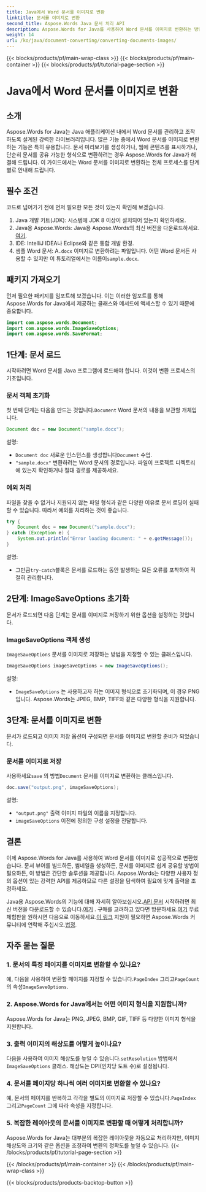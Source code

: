 ```yaml
---
title: Java에서 Word 문서를 이미지로 변환
linktitle: 문서를 이미지로 변환
second_title: Aspose.Words Java 문서 처리 API
description: Aspose.Words for Java를 사용하여 Word 문서를 이미지로 변환하는 방법을 알아보세요. 코드 예제와 FAQ가 포함된 단계별 가이드입니다.
weight: 14
url: /ko/java/document-converting/converting-documents-images/
---
```


{{< blocks/products/pf/main-wrap-class >}}
{{< blocks/products/pf/main-container >}}
{{< blocks/products/pf/tutorial-page-section >}}

# Java에서 Word 문서를 이미지로 변환


## 소개

Aspose.Words for Java는 Java 애플리케이션 내에서 Word 문서를 관리하고 조작하도록 설계된 강력한 라이브러리입니다. 많은 기능 중에서 Word 문서를 이미지로 변환하는 기능은 특히 유용합니다. 문서 미리보기를 생성하거나, 웹에 콘텐츠를 표시하거나, 단순히 문서를 공유 가능한 형식으로 변환하려는 경우 Aspose.Words for Java가 해결해 드립니다. 이 가이드에서는 Word 문서를 이미지로 변환하는 전체 프로세스를 단계별로 안내해 드립니다.

## 필수 조건

코드로 넘어가기 전에 먼저 필요한 모든 것이 있는지 확인해 보겠습니다.

1. Java 개발 키트(JDK): 시스템에 JDK 8 이상이 설치되어 있는지 확인하세요.
2.  Java용 Aspose.Words: Java용 Aspose.Words의 최신 버전을 다운로드하세요.[여기](https://releases.aspose.com/words/java/).
3. IDE: IntelliJ IDEA나 Eclipse와 같은 통합 개발 환경.
4. 샘플 Word 문서: A`.docx` 이미지로 변환하려는 파일입니다. 어떤 Word 문서든 사용할 수 있지만 이 튜토리얼에서는 이름이`sample.docx`.

## 패키지 가져오기

먼저 필요한 패키지를 임포트해 보겠습니다. 이는 이러한 임포트를 통해 Aspose.Words for Java에서 제공하는 클래스와 메서드에 액세스할 수 있기 때문에 중요합니다.

```java
import com.aspose.words.Document;
import com.aspose.words.ImageSaveOptions;
import com.aspose.words.SaveFormat;
```

## 1단계: 문서 로드

시작하려면 Word 문서를 Java 프로그램에 로드해야 합니다. 이것이 변환 프로세스의 기초입니다.

### 문서 객체 초기화

 첫 번째 단계는 다음을 만드는 것입니다.`Document` Word 문서의 내용을 보관할 개체입니다.

```java
Document doc = new Document("sample.docx");
```

설명:
- `Document doc` 새로운 인스턴스를 생성합니다`Document` 수업.
- `"sample.docx"` 변환하려는 Word 문서의 경로입니다. 파일이 프로젝트 디렉토리에 있는지 확인하거나 절대 경로를 제공하세요.

### 예외 처리

파일을 찾을 수 없거나 지원되지 않는 파일 형식과 같은 다양한 이유로 문서 로딩이 실패할 수 있습니다. 따라서 예외를 처리하는 것이 좋습니다.

```java
try {
    Document doc = new Document("sample.docx");
} catch (Exception e) {
    System.out.println("Error loading document: " + e.getMessage());
}
```

설명:
-  그만큼`try-catch`블록은 문서를 로드하는 동안 발생하는 모든 오류를 포착하여 적절히 관리합니다.

## 2단계: ImageSaveOptions 초기화

문서가 로드되면 다음 단계는 문서를 이미지로 저장하기 위한 옵션을 설정하는 것입니다.

### ImageSaveOptions 객체 생성

`ImageSaveOptions` 문서를 이미지로 저장하는 방법을 지정할 수 있는 클래스입니다.

```java
ImageSaveOptions imageSaveOptions = new ImageSaveOptions();
```

설명:
- `ImageSaveOptions` 는 사용하고자 하는 이미지 형식으로 초기화되며, 이 경우 PNG입니다. Aspose.Words는 JPEG, BMP, TIFF와 같은 다양한 형식을 지원합니다.

## 3단계: 문서를 이미지로 변환

문서가 로드되고 이미지 저장 옵션이 구성되면 문서를 이미지로 변환할 준비가 되었습니다.

### 문서를 이미지로 저장

 사용하세요`save` 의 방법`Document` 문서를 이미지로 변환하는 클래스입니다.

```java
doc.save("output.png", imageSaveOptions);
```

설명:
- `"output.png"` 출력 이미지 파일의 이름을 지정합니다.
- `imageSaveOptions` 이전에 정의한 구성 설정을 전달합니다.

## 결론

이제 Aspose.Words for Java를 사용하여 Word 문서를 이미지로 성공적으로 변환했습니다. 문서 뷰어를 빌드하든, 썸네일을 생성하든, 문서를 이미지로 쉽게 공유할 방법이 필요하든, 이 방법은 간단한 솔루션을 제공합니다. Aspose.Words는 다양한 사용자 정의 옵션이 있는 강력한 API를 제공하므로 다른 설정을 탐색하여 필요에 맞게 출력을 조정하세요.

 Java용 Aspose.Words의 기능에 대해 자세히 알아보십시오.[API 문서](https://reference.aspose.com/words/java/) 시작하려면 최신 버전을 다운로드할 수 있습니다.[여기](https://releases.aspose.com/words/java/) . 구매를 고려하고 있다면 방문하세요.[여기](https://purchase.aspose.com/buy) 무료 체험판을 원하시면 다음으로 이동하세요.[이 링크](https://releases.aspose.com/) 지원이 필요하면 Aspose.Words 커뮤니티에 연락해 주십시오.[법정](https://forum.aspose.com/c/words/8).
## 자주 묻는 질문

### 1. 문서의 특정 페이지를 이미지로 변환할 수 있나요?

 예, 다음을 사용하여 변환할 페이지를 지정할 수 있습니다.`PageIndex` 그리고`PageCount` 의 속성`ImageSaveOptions`.

### 2. Aspose.Words for Java에서는 어떤 이미지 형식을 지원합니까?

Aspose.Words for Java는 PNG, JPEG, BMP, GIF, TIFF 등 다양한 이미지 형식을 지원합니다.

### 3. 출력 이미지의 해상도를 어떻게 높이나요?

 다음을 사용하여 이미지 해상도를 높일 수 있습니다.`setResolution` 방법에서`ImageSaveOptions` 클래스. 해상도는 DPI(인치당 도트 수)로 설정됩니다.

### 4. 문서를 페이지당 하나씩 여러 이미지로 변환할 수 있나요?

 예, 문서의 페이지를 반복하고 각각을 별도의 이미지로 저장할 수 있습니다.`PageIndex` 그리고`PageCount` 그에 따라 속성을 지정합니다.

### 5. 복잡한 레이아웃의 문서를 이미지로 변환할 때 어떻게 처리합니까?

Aspose.Words for Java는 대부분의 복잡한 레이아웃을 자동으로 처리하지만, 이미지 해상도와 크기와 같은 옵션을 조정하여 변환의 정확도를 높일 수 있습니다.
{{< /blocks/products/pf/tutorial-page-section >}}

{{< /blocks/products/pf/main-container >}}
{{< /blocks/products/pf/main-wrap-class >}}

{{< blocks/products/products-backtop-button >}}
